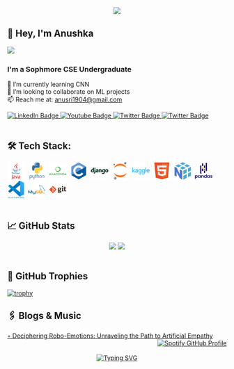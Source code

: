 <div align="center">
<img width=1000px src="https://media.giphy.com/media/v1.Y2lkPTc5MGI3NjExeXZpY3Iya3duaGtkZWtpeWVzY2J5MG01NmJ0b2VqdG9ua2ZkamRiZSZlcD12MV9pbnRlcm5hbF9naWZfYnlfaWQmY3Q9Zw/MaAnM8hIvjyEvzYhlW/giphy.gif">
</div>

## 👋 Hey, I'm Anushka

<img src="https://visitor-badge.glitch.me/badge?page_id=${kuhu42}.${kuhu42}"/>

### I'm a Sophmore CSE Undergraduate
🌱 I’m currently learning CNN<br>
👯 I’m looking to collaborate on ML projects<br>
📫 Reach me at: anusri1904@gmail.com
<div id="badges">
  <a href="www.linkedin.com/in/anushka42">
    <img src="https://img.shields.io/badge/LinkedIn-blue?style=for-the-badge&logo=linkedin&logoColor=white" alt="LinkedIn Badge"/>
  </a>
  <a href="https://medium.com/@kuhu42">
    <img src="https://img.shields.io/badge/Medium-black?style=for-the-badge&logo=medium&logoColor=white" alt="Youtube Badge"/>
  </a>
  <a href="https://www.hackerrank.com/profile/as12081">
    <img src="https://img.shields.io/badge/Hackerrank-darkgreen?style=for-the-badge&logo=hackerrank&logoColor=white" alt="Twitter Badge"/>
  </a>
   <a href="https://discord.com/@kuhu42">
    <img src="https://img.shields.io/badge/Discord-critical?style=for-the-badge&logo=discord&logoColor=white" alt="Twitter Badge"/>
  </a>
</div>
<br>

## 🛠️ Tech Stack:
<div>
  <img src="https://github.com/devicons/devicon/blob/master/icons/java/java-original-wordmark.svg" title="Java" alt="Java" width="40" height="40"/>&nbsp;
  <img src="https://github.com/devicons/devicon/blob/master/icons/python/python-original-wordmark.svg" title="Python" alt="Python" width="40" height="40"/>&nbsp;
  <img src="https://github.com/devicons/devicon/blob/master/icons/anaconda/anaconda-original-wordmark.svg" title="Anaconda" alt="Anaconda" width="40" height="40"/>&nbsp;
  <img src="https://github.com/devicons/devicon/blob/master/icons/c/c-original.svg" title="C" alt="C" width="40" height="40"/>&nbsp;
  <img src="https://github.com/devicons/devicon/blob/master/icons/django/django-plain-wordmark.svg" title="Django" alt="Django" width="40" height="40"/>&nbsp;
  <img src="https://github.com/devicons/devicon/blob/master/icons/jupyter/jupyter-original.svg" title="Jupyter" alt="Jupyter" width="40" height="40"/>&nbsp;
  <img src="https://github.com/devicons/devicon/blob/master/icons/kaggle/kaggle-original-wordmark.svg"  title="Kaggle" alt="Kaggle" width="40" height="40"/>&nbsp;
  <img src="https://github.com/devicons/devicon/blob/master/icons/html5/html5-original.svg" title="HTML5" alt="HTML" width="40" height="40"/>&nbsp;
  <img src="https://github.com/devicons/devicon/blob/master/icons/numpy/numpy-original.svg" title="NumPy" alt="NumPy" width="40" height="40"/>&nbsp;
  <img src="https://github.com/devicons/devicon/blob/master/icons/pandas/pandas-original-wordmark.svg" title="Pandas" alt="Pandas" width="40" height="40"/>&nbsp;
  <img src="https://github.com/devicons/devicon/blob/master/icons/vscode/vscode-original-wordmark.svg" title="VSCode"  alt="VSCode" width="40" height="40"/>&nbsp;
  <img src="https://github.com/devicons/devicon/blob/master/icons/mysql/mysql-original-wordmark.svg" title="MySQL"  alt="MySQL" width="40" height="40"/>&nbsp;
  <img src="https://github.com/devicons/devicon/blob/master/icons/git/git-original-wordmark.svg" title="Git" **alt="Git" width="40" height="40"/>
</div>
<br>

## 📈 GitHub Stats
<div id="stats" align="center">
<!-- <img height="180cm" src="https://github-readme-streak-stats.herokuapp.com/?user=kuhu42&theme=radical&hide_border=true)](https://github.com/anuraghazra/github-readme-stats"/>--><img height="180cm" align="centre" src="https://github-readme-stats.vercel.app/api?username=kuhu42&theme=radical&show_icons=true&hide_border=true&count_private=true)](https://github.com/anuraghazra/github-readme-stats"/>
<img height="180em" src="https://github-readme-stats.vercel.app/api/top-langs/?username=kuhu42&theme=radical&show_icons=true&hide_border=true&layout=compact"/> 
</div>
<br>

## 🎱 GitHub Trophies
[![trophy](https://github-profile-trophy.vercel.app/?username=kuhu42&theme=onedark)](https://github.com/ryo-ma/github-profile-trophy)
<br>

## 🖇️ Blogs & Music
<!-- BLOG-POST-LIST:START -->
<div>
  <a href="https://medium.com/data-science-community-srm/deciphering-robo-emotions-unraveling-the-path-to-artificial-empathy-88e3d75479e3">◦ Deciphering Robo-Emotions: Unraveling the Path to Artificial Empathy</a>
</div>
<!-- BLOG-POST-LIST:END -->
<div align="right">
<a href="https://spotify-github-profile.vercel.app/api/view.svg?uid=lfl4attx5tynfckcp03h84aca&redirect=true">
    <img src="https://spotify-github-profile.vercel.app/api/view.svg?uid=lfl4attx5tynfckcp03h84aca&cover_image=true&theme=compact&show_offline=false&background_color=004d65&interchange=false" alt="Spotify GitHub Profile" />
</a>
</div>
<br>
<div align="center" style="text-align:center;">
   <a href="https://git.io/typing-svg"><img src="https://readme-typing-svg.demolab.com?font=Fira+Code&size=25&pause=1000&color=F2E7FF80&random=false&width=435&lines=Thank+You+For+Stopping+By+:]" alt="Typing SVG" /></a>
</div>


<!--
**kuhu42/kuhu42** is a ✨ _special_ ✨ repository because its `README.md` (this file) appears on your GitHub profile.

Here are some ideas to get you started:

- 🔭 I’m currently working on ...
-  ...<img src="https://raw.githubusercontent.com/iampavangandhi/iampavangandhi/master/gifs/Hi.gif" width="30px">
- 🤔 I’m looking for help with ...
- 💬 Ask me about ...
- [![Typing SVG](https://readme-typing-svg.herokuapp.com?font=Courier+new&color=%23808080&size=35&width=800&duration=6969&lines=Thank+You+For+Stopping+By!)](https://git.io/typing-svg)
- 😄 Pronouns: ...
- ⚡ Fun fact: ...
-->
